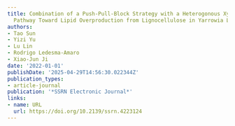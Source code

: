 ```yaml
---
title: Combination of a Push-Pull-Block Strategy with a Heterogonous Xylose Assimilation
  Pathway Toward Lipid Overproduction from Lignocellulose in Yarrowia Lipolytica
authors:
- Tao Sun
- Yizi Yu
- Lu Lin
- Rodrigo Ledesma‐Amaro
- Xiao‐Jun Ji
date: '2022-01-01'
publishDate: '2025-04-29T14:56:30.022344Z'
publication_types:
- article-journal
publication: '*SSRN Electronic Journal*'
links:
- name: URL
  url: https://doi.org/10.2139/ssrn.4223124
---
```

